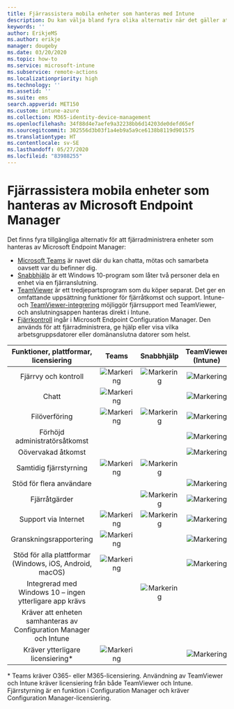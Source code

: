 ```yaml
---
title: Fjärrassistera mobila enheter som hanteras med Intune
description: Du kan välja bland fyra olika alternativ när det gäller att fjärrassistera användarna med sina mobila enheter.
keywords: ''
author: ErikjeMS
ms.author: erikje
manager: dougeby
ms.date: 03/20/2020
ms.topic: how-to
ms.service: microsoft-intune
ms.subservice: remote-actions
ms.localizationpriority: high
ms.technology: ''
ms.assetid: ''
ms.suite: ems
search.appverid: MET150
ms.custom: intune-azure
ms.collection: M365-identity-device-management
ms.openlocfilehash: 34f88d4e7aefe9a32238bb6d14203de0defd65ef
ms.sourcegitcommit: 302556d3b03f1a4eb9a5a9ce6138b8119d901575
ms.translationtype: HT
ms.contentlocale: sv-SE
ms.lasthandoff: 05/27/2020
ms.locfileid: "83988255"
---
```

# <a name="remotely-assist-mobile-devices-managed-by-microsoft-endpoint-manager"></a>Fjärrassistera mobila enheter som hanteras av Microsoft Endpoint Manager

Det finns fyra tillgängliga alternativ för att fjärradministrera enheter som hanteras av Microsoft Endpoint Manager:

- [Microsoft Teams](https://products.office.com/microsoft-teams/) är navet där du kan chatta, mötas och samarbeta oavsett var du befinner dig.
- [Snabbhjälp](https://support.microsoft.com/help/4027243/windows-10-solve-pc-problems-with-quick-assist) är ett Windows 10-program som låter två personer dela en enhet via en fjärranslutning.
- [TeamViewer](https://www.teamviewer.com/) är ett tredjepartsprogram som du köper separat. Det ger en omfattande uppsättning funktioner för fjärråtkomst och support. Intune-och [TeamViewer-integrering](teamviewer-support.md) möjliggör fjärrsupport med TeamViewer, och anslutningsappen hanteras direkt i Intune.
- [Fjärrkontroll](https://docs.microsoft.com/configmgr/core/clients/manage/remote-control/introduction-to-remote-control) ingår i Microsoft Endpoint Configuration Manager. Den används för att fjärradministrera, ge hjälp eller visa vilka arbetsgruppsdatorer eller domänanslutna datorer som helst.

| Funktioner, plattformar, licensiering | **Teams** | Snabbhjälp | TeamViewer (Intune) | Fjärrstyrning (ConfigMgr) |
|:---:|:---:|:---:|:---:|:---:|
| Fjärrvy och kontroll |![Markering](../enrollment/media/enrollment-method-capab/checkmark.png)|![Markering](../enrollment/media/enrollment-method-capab/checkmark.png)|![Markering](../enrollment/media/enrollment-method-capab/checkmark.png)|![Markering](../enrollment/media/enrollment-method-capab/checkmark.png)|
| Chatt |![Markering](../enrollment/media/enrollment-method-capab/checkmark.png)||![Markering](../enrollment/media/enrollment-method-capab/checkmark.png)||
| Filöverföring |![Markering](../enrollment/media/enrollment-method-capab/checkmark.png)|![Markering](../enrollment/media/enrollment-method-capab/checkmark.png)|![Markering](../enrollment/media/enrollment-method-capab/checkmark.png)|![Markering](../enrollment/media/enrollment-method-capab/checkmark.png)|
| Förhöjd administratörsåtkomst |||![Markering](../enrollment/media/enrollment-method-capab/checkmark.png)|![Markering](../enrollment/media/enrollment-method-capab/checkmark.png)|
| Oövervakad åtkomst |||![Markering](../enrollment/media/enrollment-method-capab/checkmark.png)|![Markering](../enrollment/media/enrollment-method-capab/checkmark.png)|
| Samtidig fjärrstyrning |![Markering](../enrollment/media/enrollment-method-capab/checkmark.png)|![Markering](../enrollment/media/enrollment-method-capab/checkmark.png)|||
| Stöd för flera användare |||![Markering](../enrollment/media/enrollment-method-capab/checkmark.png)|![Markering](../enrollment/media/enrollment-method-capab/checkmark.png)|
| Fjärråtgärder ||![Markering](../enrollment/media/enrollment-method-capab/checkmark.png)|![Markering](../enrollment/media/enrollment-method-capab/checkmark.png)|![Markering](../enrollment/media/enrollment-method-capab/checkmark.png)|
| Support via Internet |![Markering](../enrollment/media/enrollment-method-capab/checkmark.png)|![Markering](../enrollment/media/enrollment-method-capab/checkmark.png)|![Markering](../enrollment/media/enrollment-method-capab/checkmark.png)||
| Granskningsrapportering |![Markering](../enrollment/media/enrollment-method-capab/checkmark.png)||![Markering](../enrollment/media/enrollment-method-capab/checkmark.png)|![Markering](../enrollment/media/enrollment-method-capab/checkmark.png)|
| Stöd för alla plattformar (Windows, iOS, Android, macOS) |![Markering](../enrollment/media/enrollment-method-capab/checkmark.png)||![Markering](../enrollment/media/enrollment-method-capab/checkmark.png)||
| Integrerad med Windows 10 – ingen ytterligare app krävs ||![Markering](../enrollment/media/enrollment-method-capab/checkmark.png)|||
| Kräver att enheten samhanteras av Configuration Manager och Intune ||||![Markering](../enrollment/media/enrollment-method-capab/checkmark.png)|
| Kräver ytterligare licensiering\* |![Markering](../enrollment/media/enrollment-method-capab/checkmark.png)||![Markering](../enrollment/media/enrollment-method-capab/checkmark.png)|![Markering](../enrollment/media/enrollment-method-capab/checkmark.png)|

\* Teams kräver O365- eller M365-licensiering. Användning av TeamViewer och Intune kräver licensiering från både TeamViewer och Intune. Fjärrstyrning är en funktion i Configuration Manager och kräver Configuration Manager-licensiering.
